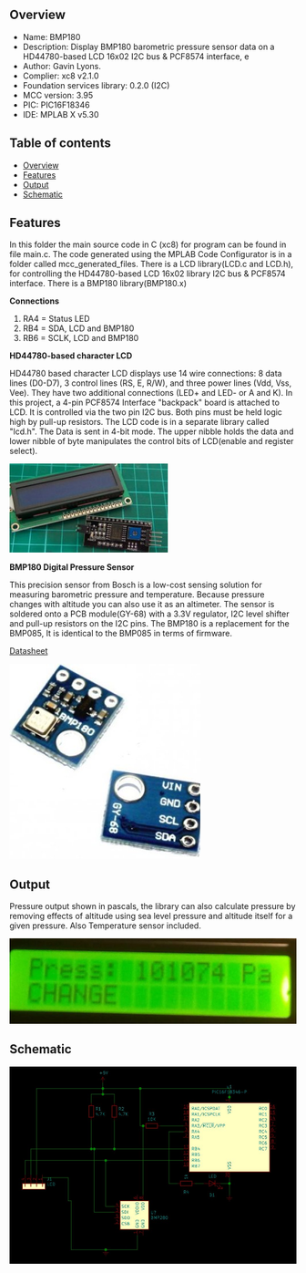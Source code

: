 

Overview
--------------------------------------------
* Name: BMP180
* Description: Display BMP180 barometric pressure sensor data on a
  HD44780-based LCD 16x02 I2C bus & PCF8574 interface, e
* Author: Gavin Lyons.
* Complier: xc8 v2.1.0
* Foundation services library: 0.2.0 (I2C)
* MCC version: 3.95
* PIC: PIC16F18346
* IDE:  MPLAB X v5.30


Table of contents
---------------------------

  * [Overview](#overview)
  * [Features](#features)
  * [Output](#output)
  * [Schematic](#schematic)
  
Features
----------------------

In this folder the main source code in C (xc8) for program can be found in file main.c.
The code generated using the MPLAB Code Configurator is in a folder called mcc_generated_files. 
There is a LCD library(LCD.c and LCD.h), for controlling the HD44780-based 
LCD 16x02 library I2C bus & PCF8574 interface.
There is a BMP180 library(BMP180.x)


**Connections**

1. RA4 = Status LED 
2. RB4 = SDA, LCD and BMP180
3. RB6 = SCLK, LCD and BMP180


**HD44780-based character LCD**

HD44780 based character LCD displays use 14 wire connections: 8 data lines (D0-D7), 3 control lines (RS, E, R/W), 
and three power lines (Vdd, Vss, Vee). They have two additional connections (LED+ and LED- or A and K).
In this project, a 4-pin PCF8574 Interface "backpack" board is attached to LCD. It is controlled via the two pin I2C bus.
Both pins must be held logic high by pull-up resistors.
The LCD code is in a separate library called "lcd.h".
The Data is sent in 4-bit mode. The upper nibble holds the data and lower nibble of byte manipulates
the control bits of LCD(enable and register select). 

![PCF8574 & LCD ](https://github.com/gavinlyonsrepo/pic_16F1619_projects/blob/master/images/LCDPCF.jpg)


**BMP180 Digital Pressure Sensor**

This precision sensor from Bosch is a low-cost sensing solution for measuring barometric pressure and temperature. 
Because pressure changes with altitude you can also use it as an altimeter. 
The sensor is soldered onto a PCB module(GY-68) with a 3.3V regulator, I2C level shifter and pull-up resistors on the I2C pins.
The BMP180 is a replacement for the BMP085, 
It is identical to the BMP085 in terms of firmware. 

[ Datasheet ](https://cdn-shop.adafruit.com/datasheets/BST-BMP180-DS000-09.pdf)

![ bmp180 ](https://github.com/gavinlyonsrepo/pic_16F18346_projects/blob/master/images/bmp180pic.jpg)

Output
-----------------------

Pressure output shown in pascals, the library can also calculate pressure by removing effects of 
altitude using sea level pressure and altitude itself for a given pressure. Also Temperature sensor included. 

![ output ](https://github.com/gavinlyonsrepo/pic_16F18346_projects/blob/master/images/bmp180.jpg)


Schematic
------------------------

![ schematic ](https://github.com/gavinlyonsrepo/pic_16F18346_projects/blob/master/images/bmp180sch.jpg)
